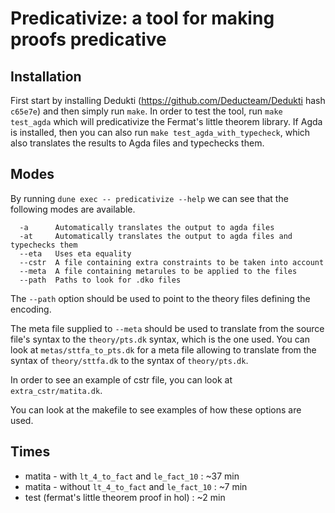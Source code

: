 Predicativize: a tool for making proofs predicative
=============================================

## Installation

First start by installing Dedukti (https://github.com/Deducteam/Dedukti hash `c65e7e`) and then simply run `make`. In order to test the tool, run `make test_agda` which will predicativize the Fermat's little theorem library. If Agda is installed, then you can also run `make test_agda_with_typecheck`, which also translates the results to Agda files and typechecks them.

## Modes

By running `dune exec -- predicativize --help` we can see that the following modes are available.
```
  -a      Automatically translates the output to agda files
  -at     Automatically translates the output to agda files and typechecks them
  --eta   Uses eta equality
  --cstr  A file containing extra constraints to be taken into account
  --meta  A file containing metarules to be applied to the files
  --path  Paths to look for .dko files
```

The `--path` option should be used to point to the theory files defining the encoding.

The meta file supplied to `--meta` should be used to translate from the source file's syntax to the `theory/pts.dk` syntax, which is the one used. You can look at `metas/sttfa_to_pts.dk` for a meta file allowing to translate from the syntax of `theory/sttfa.dk` to the syntax of `theory/pts.dk`.

In order to see an example of cstr file, you can look at `extra_cstr/matita.dk`.

You can look at the makefile to see examples of how these options are used.

## Times

- matita - with `lt_4_to_fact` and `le_fact_10` : ~37 min
- matita - without `lt_4_to_fact` and `le_fact_10` : ~7 min
- test (fermat's little theorem proof in hol) : ~2 min
